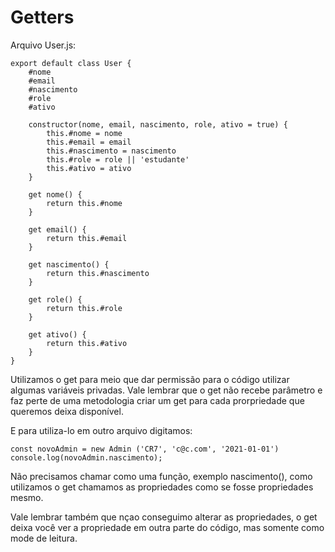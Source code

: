 # Getters

Arquivo User.js:

    export default class User {
        #nome
        #email
        #nascimento
        #role
        #ativo

        constructor(nome, email, nascimento, role, ativo = true) {
            this.#nome = nome
            this.#email = email
            this.#nascimento = nascimento
            this.#role = role || 'estudante'
            this.#ativo = ativo
        }

        get nome() {
            return this.#nome
        }

        get email() {
            return this.#email
        }

        get nascimento() {
            return this.#nascimento
        }

        get role() {
            return this.#role
        }

        get ativo() {
            return this.#ativo
        }
    }

Utilizamos o get para meio que dar permissão para o código utilizar algumas variáveis privadas. Vale lembrar que o get não recebe parâmetro e faz perte de uma metodologia criar um get para cada prorpriedade que queremos deixa disponível.

E para utiliza-lo em outro arquivo digitamos:

    const novoAdmin = new Admin ('CR7', 'c@c.com', '2021-01-01')
    console.log(novoAdmin.nascimento);

Não precisamos chamar como uma função, exemplo nascimento(), como utilizamos o get chamamos as propriedades como se fosse propriedades mesmo.

Vale lembrar também que nçao conseguimo alterar as propriedades, o get deixa você ver a propriedade em outra parte do código, mas somente como mode de leitura.

